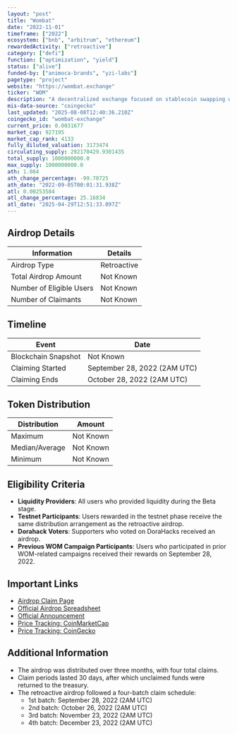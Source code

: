 ```yaml
---
layout: "post"
title: "Wombat"
date: "2022-11-01"
timeframe: ["2022"]
ecosystem: ["bnb", "arbitrum", "ethereum"]
rewardedActivity: ["retroactive"]
category: ["defi"]
function: ["optimization", "yield"]
status: ["alive"]
funded-by: ["animoca-brands", "yzi-labs"]
pagetype: "project"
website: "https://wombat.exchange"
ticker: "WOM"
description: "A decentralized exchange focused on stablecoin swapping with efficient liquidity pools."
mis-data-source: "coingecko"
last_updated: "2025-08-08T12:40:36.210Z"
coingecko_id: "wombat-exchange"
current_price: 0.0031677
market_cap: 927195
market_cap_rank: 4133
fully_diluted_valuation: 3173474
circulating_supply: 292170429.9301435
total_supply: 1000000000.0
max_supply: 1000000000.0
ath: 1.084
ath_change_percentage: -99.70725
ath_date: "2022-09-05T00:01:31.938Z"
atl: 0.00253584
atl_change_percentage: 25.16834
atl_date: "2025-04-29T12:51:33.097Z"
---
```


## Airdrop Details

| Information              | Details     |
| ------------------------ | ----------- |
| Airdrop Type             | Retroactive |
| Total Airdrop Amount     | Not Known   |
| Number of Eligible Users | Not Known   |
| Number of Claimants      | Not Known   |

## Timeline

| Event               | Date                         |
| ------------------- | ---------------------------- |
| Blockchain Snapshot | Not Known                    |
| Claiming Started    | September 28, 2022 (2AM UTC) |
| Claiming Ends       | October 28, 2022 (2AM UTC)   |

## Token Distribution

| Distribution   | Amount    |
| -------------- | --------- |
| Maximum        | Not Known |
| Median/Average | Not Known |
| Minimum        | Not Known |

## Eligibility Criteria

- **Liquidity Providers**: All users who provided liquidity during the Beta stage.
- **Testnet Participants**: Users rewarded in the testnet phase receive the same distribution arrangement as the retroactive airdrop.
- **Dorahack Voters**: Supporters who voted on DoraHacks received an airdrop.
- **Previous WOM Campaign Participants**: Users who participated in prior WOM-related campaigns received their rewards on September 28, 2022.

## Important Links

- [Airdrop Claim Page](https://airdrop.wombat.exchange)
- [Official Airdrop Spreadsheet](https://docs.google.com/spreadsheets/d/e/2PACX-1vRjW7Fv9OHrUobCPtjI8mdsfZ-EPNth_9PVOlSf1oSLkQ3AwZoOdWhCcRC3DQ8A8aWIRzEegWCOSDjp/pubhtml)
- [Official Announcement](https://x.com/WombatExchange/status/1571132125054930949)
- [Price Tracking: CoinMarketCap](https://coinmarketcap.com/currencies/wombat-exchange)
- [Price Tracking: CoinGecko](https://www.coingecko.com/en/coins/wombat-exchange)

## Additional Information

- The airdrop was distributed over three months, with four total claims.
- Claim periods lasted 30 days, after which unclaimed funds were returned to the treasury.
- The retroactive airdrop followed a four-batch claim schedule:
  - 1st batch: September 28, 2022 (2AM UTC)
  - 2nd batch: October 26, 2022 (2AM UTC)
  - 3rd batch: November 23, 2022 (2AM UTC)
  - 4th batch: December 23, 2022 (2AM UTC)